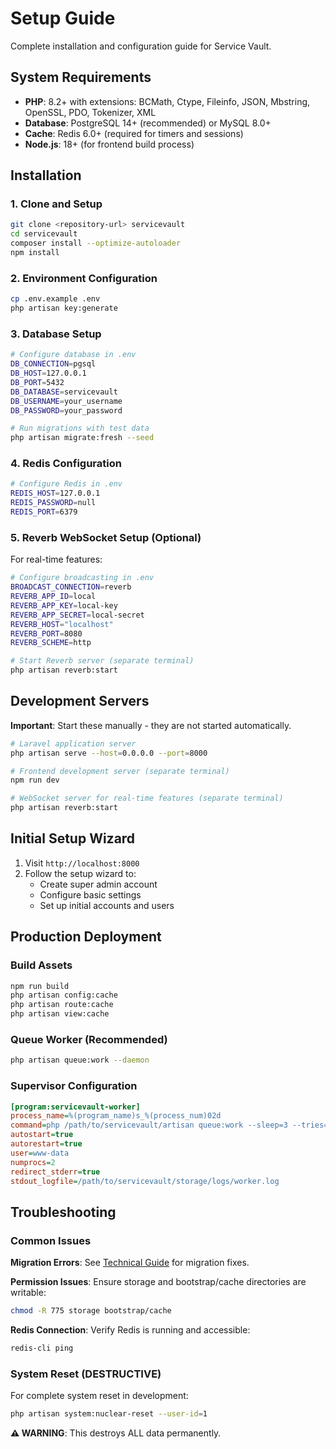 # Setup Guide

Complete installation and configuration guide for Service Vault.

## System Requirements

- **PHP**: 8.2+ with extensions: BCMath, Ctype, Fileinfo, JSON, Mbstring, OpenSSL, PDO, Tokenizer, XML
- **Database**: PostgreSQL 14+ (recommended) or MySQL 8.0+
- **Cache**: Redis 6.0+ (required for timers and sessions)
- **Node.js**: 18+ (for frontend build process)

## Installation

### 1. Clone and Setup

```bash
git clone <repository-url> servicevault
cd servicevault
composer install --optimize-autoloader
npm install
```

### 2. Environment Configuration

```bash
cp .env.example .env
php artisan key:generate
```

### 3. Database Setup

```bash
# Configure database in .env
DB_CONNECTION=pgsql
DB_HOST=127.0.0.1
DB_PORT=5432
DB_DATABASE=servicevault
DB_USERNAME=your_username
DB_PASSWORD=your_password

# Run migrations with test data
php artisan migrate:fresh --seed
```

### 4. Redis Configuration

```bash
# Configure Redis in .env
REDIS_HOST=127.0.0.1
REDIS_PASSWORD=null
REDIS_PORT=6379
```

### 5. Reverb WebSocket Setup (Optional)

For real-time features:

```bash
# Configure broadcasting in .env
BROADCAST_CONNECTION=reverb
REVERB_APP_ID=local
REVERB_APP_KEY=local-key
REVERB_APP_SECRET=local-secret
REVERB_HOST="localhost"
REVERB_PORT=8080
REVERB_SCHEME=http

# Start Reverb server (separate terminal)
php artisan reverb:start
```

## Development Servers

**Important**: Start these manually - they are not started automatically.

```bash
# Laravel application server
php artisan serve --host=0.0.0.0 --port=8000

# Frontend development server (separate terminal)
npm run dev

# WebSocket server for real-time features (separate terminal)
php artisan reverb:start
```

## Initial Setup Wizard

1. Visit `http://localhost:8000`
2. Follow the setup wizard to:
   - Create super admin account
   - Configure basic settings
   - Set up initial accounts and users

## Production Deployment

### Build Assets

```bash
npm run build
php artisan config:cache
php artisan route:cache
php artisan view:cache
```

### Queue Worker (Recommended)

```bash
php artisan queue:work --daemon
```

### Supervisor Configuration

```ini
[program:servicevault-worker]
process_name=%(program_name)s_%(process_num)02d
command=php /path/to/servicevault/artisan queue:work --sleep=3 --tries=3
autostart=true
autorestart=true
user=www-data
numprocs=2
redirect_stderr=true
stdout_logfile=/path/to/servicevault/storage/logs/worker.log
```

## Troubleshooting

### Common Issues

**Migration Errors**: See [Technical Guide](../technical/development.md#migration-troubleshooting) for migration fixes.

**Permission Issues**: Ensure storage and bootstrap/cache directories are writable:
```bash
chmod -R 775 storage bootstrap/cache
```

**Redis Connection**: Verify Redis is running and accessible:
```bash
redis-cli ping
```

### System Reset (DESTRUCTIVE)

For complete system reset in development:
```bash
php artisan system:nuclear-reset --user-id=1
```

**⚠️ WARNING**: This destroys ALL data permanently.